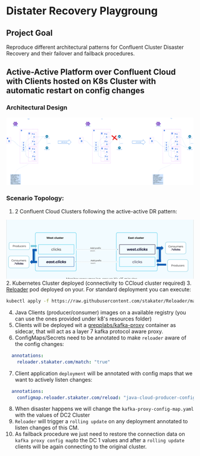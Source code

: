 # Distater Recovery Playgroung

## Project Goal

Reproduce different architectural patterns for Confluent Cluster Disaster Recovery and their failover and failback procedures.

## Active-Active Platform over Confluent Cloud with Clients hosted on K8s Cluster with automatic restart on config changes

### Architectural Design

![Architectual Design](./assets/K8s%20Active%20-%20Active%20Disaster%20Recovery%20Strategy.svg)

### Scenario Topology:

1. 2 Confluent Cloud Clusters following the active-active DR pattern:

![Active-Active Patter](./assets/active-active%20pattern.png)
2. Kubernetes Cluster deployed (connectivity to CCloud cluster required)
3. [Reloader](https://github.com/stakater/Reloader) pod deployed on your. For standard deployment you can execute: 
```bash
kubectl apply -f https://raw.githubusercontent.com/stakater/Reloader/master/deployments/kubernetes/reloader.yaml
```
4. Java Clients (producer/consumer) images on a available registry (you can use the ones provided under k8's resources folder)
5. Clients will be deployed wit a [grepplabs/kafka-proxy](https://github.com/grepplabs/kafka-proxy) container as sidecar, that will act as a layer 7 kafka protocol aware proxy.
6. ConfigMaps/Secrets need to be annotated to make `reloader` aware of the config changes:
```yaml
  annotations:
    reloader.stakater.com/match: "true"
```
7. Client application `deployment` will be annotated with config maps that we want to actively listen changes:
```yaml
  annotations:
    configmap.reloader.stakater.com/reload: "java-cloud-producer-config,kafka-proxy-config"
```
8. When disaster happens we will change the `kafka-proxy-config-map.yaml` with the values of DC2 Cluster
9. `Reloader` will trigger a `rolling update` on any deployment annotated to listen changes of this CM.
10. As failback procedure we just need to restore the connection data on `kafka proxy config map`to the DC 1 values and after a `rolling update` clients will be again connecting to the original cluster. 